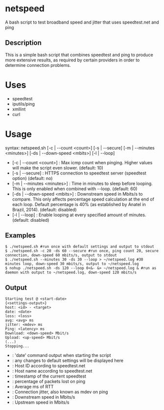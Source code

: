 # netspeed
A bash script to test broadband speed and jitter that uses speedtest.net and ping

Description
-----------
This is a simple bash script that combines speedtest and ping to produce more extensive results, as required by certain providers in order to determine connection problems.

# Uses
* speedtest
* iputils/ping
* xmllint
* curl

# Usage
syntax: netspeed.sh [-c | --count \<count\>] [-s | --secure] [-m | --minutes \<minutes\>] [-ds | --down-speed \<mbits\>]
[-l | --loop]

* [-c | --count \<count\>] : Max icmp count when pinging. Higher values will make the script even slower. (default: 10)
* [-s | --secure] : HTTPS connection to speedtest server (speedtest option) (default: no)
* [-m | --minutes \<minutes\>] : Time in minutes to sleep before looping. This is only enabled when combined with --loop. (default: 60)
* [-ds | --down-speed \<mbits\>] : Downstream speed in Mbits/s to compare. This only affects percentage speed calculation at the end of each loop. Default percentage is 40% (as established by Anatel in Brazil, 2014). (default: disabled)
* [-l | --loop] : Enable looping at every specified amount of minutes. (default: disabled)

Examples
--------
```
$ ./netspeed.sh #run once with default settings and output to stdout
$ ./netspeed.sh -c 20 -ds 60 --secure #run once, ping count 20, secure connection, down-speed 60 mbits/s, output to stdout
$ ./netspeed.sh --minutes 30 -ds 30 --loop > ~/netspeed.log #30 minutes loop, down-speed 30 mbits/s, output to ~/netspeed.log
$ nohup ./netspeed.sh -ds 120 --loop 0<&- &> ~/netspeed.log & #run as daemon with output to ~/netspeed.log, down-speed 120 mbits/s
```

Output
------
```
Starting test @ <start-date>
{<settings-output>}
host: <id> - <target>
date: <date>
loss: <loss>
avg: <avg> ms
jitter: <mdev> ms
Ping: <latency> ms
Download: <down-speed> Mbit/s
Upload: <up-speed> Mbit/s
(...)
Stopping...
```

* <start-date> : 'date' command output when starting the script
* <settings-output> : any changes to default settings will be displayed here
* <id> : Host ID according to speedtest.net
* <target> : Host name according to speedtest.net
* <date>: timestamp of the current speedtest
* <loss> : percentage of packets lost on ping
* <avg> : Average ms of RTT
* <mdev> : Connection jitter, also known as mdev on ping
* <down-speed> : Downstream speed in Mbits/s
* <up-speed> : Upstream speed in Mbits/s
